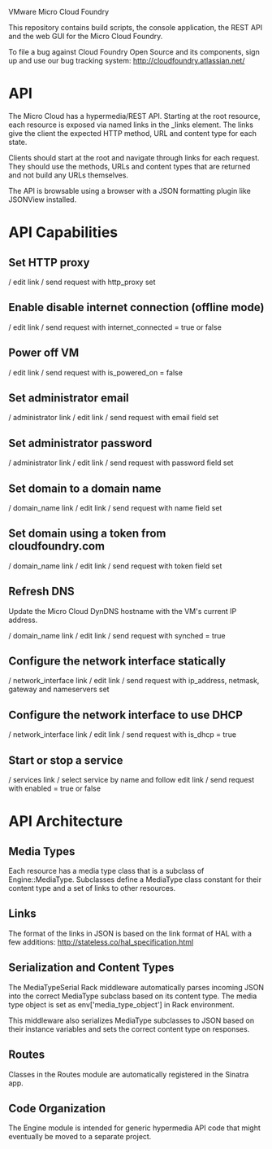 VMware Micro Cloud Foundry

This repository contains build scripts, the console application, the REST API
and the web GUI for the Micro Cloud Foundry.

To file a bug against Cloud Foundry Open Source and its components, sign up
and use our bug tracking system: http://cloudfoundry.atlassian.net/

API
===

The Micro Cloud has a hypermedia/REST API. Starting at the root resource, each
resource is exposed via named links in the _links element. The links give the
client the expected HTTP method, URL and content type for each state.

Clients should start at the root and navigate through links for each request.
They should use the methods, URLs and content types that are returned and
not build any URLs themselves.

The API is browsable using a browser with a JSON formatting plugin like
JSONView installed.

API Capabilities
================

Set HTTP proxy
--------------

/ edit link / send request with http_proxy set

Enable disable internet connection (offline mode)
-------------------------------------------------

/ edit link / send request with internet_connected = true or false

Power off VM
------------

/ edit link / send request with is_powered_on = false

Set administrator email
-----------------------

/ administrator link / edit link / send request with email field set

Set administrator password
--------------------------

/ administrator link / edit link / send request with password field set

Set domain to a domain name
---------------------------

/ domain_name link / edit link / send request with name field set

Set domain using a token from cloudfoundry.com
----------------------------------------------

/ domain_name link / edit link / send request with token field set

Refresh DNS
----------

Update the Micro Cloud DynDNS hostname with the VM's current IP address.

/ domain_name link / edit link / send request with synched = true

Configure the network interface statically
------------------------------------------

/ network_interface link / edit link / send request with ip_address, netmask,
gateway and nameservers set

Configure the network interface to use DHCP
------------------------------------------

/ network_interface link / edit link / send request with is_dhcp = true

Start or stop a service
-----------------------

/ services link / select service by name and follow edit link / send request
with enabled = true or false

API Architecture
================

Media Types
-----------

Each resource has a media type class that is a subclass of Engine::MediaType.
Subclasses define a MediaType class constant for their content type and a
set of links to other resources.

Links
-----

The format of the links in JSON is based on the link format of HAL with a few
additions: http://stateless.co/hal_specification.html

Serialization and Content Types
-------------------------------

The MediaTypeSerial Rack middleware automatically parses incoming JSON
into the correct MediaType subclass based on its content type. The
media type object is set as env['media_type_object'] in Rack environment.

This middleware also serializes MediaType subclasses to JSON based on their
instance variables and sets the correct content type on responses.

Routes
------

Classes in the Routes module are automatically registered in the Sinatra
app.

Code Organization
-----------------

The Engine module is intended for generic hypermedia API code that might
eventually be moved to a separate project.












